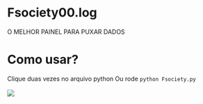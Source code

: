 # Fsociety00.log

O MELHOR PAINEL PARA PUXAR DADOS 
# Como usar?
Clique duas vezes no arquivo python
Ou rode `python Fsociety.py`
<br><br>
<img src='https://c.tenor.com/UCJG6CmhNXIAAAAd/tenor.gif'></img>
